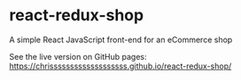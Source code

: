 # react-redux-shop
A simple React JavaScript front-end for an eCommerce shop 

See the live version on GitHub pages: https://chrisssssssssssssssssss.github.io/react-redux-shop/

